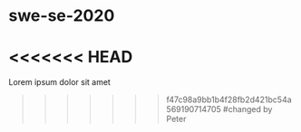 # swe-se-2020
<<<<<<< HEAD
=======
Lorem ipsum dolor sit amet
>>>>>>> f47c98a9bb1b4f28fb2d421bc54a569190714705
#changed by Peter
